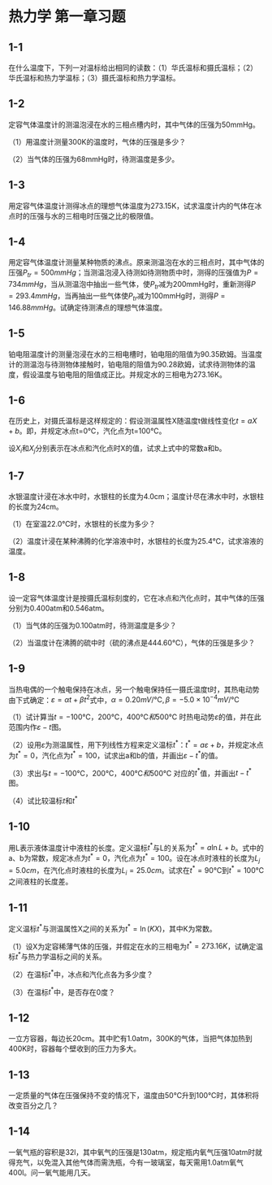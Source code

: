# 热力学 第一章习题

## 1-1

在什么温度下，下列一对温标给出相同的读数：（1）华氏温标和摄氏温标；（2）华氏温标和热力学温标；（3）摄氏温标和热力学温标。

## 1-2 

定容气体温度计的测温泡浸在水的三相点槽内时，其中气体的压强为50mmHg。

（1）用温度计测量300K的温度时，气体的压强是多少？

（2）当气体的压强为68mmHg时，待测温度是多少。

## 1-3

用定容气体温度计测得冰点的理想气体温度为273.15K，试求温度计内的气体在冰点时的压强与水的三相电时压强之比的极限值。

## 1-4 

用定容气体温度计测量某种物质的沸点。原来测温泡在水的三相点时，其中气体的压强$P_{tr}=500mmHg$；当测温泡浸入待测如待测物质中时，测得的压强值为$P=734mmHg$，当从测温泡中抽出一些气体，使$P_{tr}$减为200mmHg时，重新测得$P=293.4mmHg$，当再抽出一些气体使$P_{tr}$减为100mmHg时，测得$P=146.88mmHg$。试确定待测沸点的理想气体温度。

## 1-5

铂电阻温度计的测量泡浸在水的三相电槽时，铂电阻的阻值为90.35欧姆。当温度计的测温泡与待测物体接触时，铂电阻的阻值为90.28欧姆，试求待测物体的温度，假设温度与铂电阻的阻值成正比。并规定水的三相电为273.16K。

## 1-6

在历史上，对摄氏温标是这样规定的：假设测温属性X随温度t做线性变化$t=aX+b$。即，并规定冰点t=0℃，汽化点为t=100℃。

设$X_i$和$X_j$分别表示在冰点和汽化点时X的值，试求上式中的常数a和b。

## 1-7

水银温度计浸在冰水中时，水银柱的长度为4.0cm；温度计尽在沸水中时，水银柱的长度为24cm。

（1）在室温22.0℃时，水银柱的长度为多少？

（2）温度计浸在某种沸腾的化学溶液中时，水银柱的长度为25.4℃，试求溶液的温度。

## 1-8

设一定容气体温度计是按摄氏温标刻度的，它在冰点和汽化点时，其中气体的压强分别为0.400atm和0.546atm。

（1）当气体的压强为0.100atm时，待测温度是多少？

（2）当温度计在沸腾的硫中时（硫的沸点是444.60℃），气体的压强是多少？

## 1-9

当热电偶的一个触电保持在冰点，另一个触电保持任一摄氏温度t时，其热电动势由下式确定：$\varepsilon=\alpha t + \beta t^2$式中，$\alpha = 0.20 mV/℃,\beta=-5.0\times 10^{-4}mV/℃$

（1）试计算当$t=-100℃，200℃，400℃和500℃$
时热电动势$\varepsilon$的值，并在此范围内作$\varepsilon-t$图。

（2）设用$\varepsilon$为测温属性，用下列线性方程来定义温标$t^*：t^*=a\varepsilon+b$，并规定冰点为$t^*=0$，汽化点为$t^*=100$，试求出a和b的值，并画出$\varepsilon-t^*$的值。

（3）求出与$t=-100℃，200℃，400℃和500℃$
对应的$t^*$值，并画出$t-t^*$图。

（4）试比较温标$t$和$t^*$

## 1-10

用L表示液体温度计中液柱的长度。定义温标$t^*$与L的关系为$t^*=a\ln{L}+b$。式中的a、b为常数，规定冰点为$t^*=0$，汽化点为$t^*=100$。设在冰点时液柱的长度为$L_j=5.0cm$，在汽化点时液柱的长度为$L_i=25.0cm$。试求在$t^*=90℃$到$t^*=100℃$之间液柱的长度差。

## 1-11

定义温标$t^*$与测温属性X之间的关系为$t^*=\ln{(KX)}$，其中K为常数。

（1）设X为定容稀薄气体的压强，并假定在水的三相电为$t^*=273.16K$，试确定温标$t^*$与热力学温标之间的关系。

（2）在温标$t^*$中，冰点和汽化点各为多少度？

（3）在温标$t^*$中，是否存在0度？

## 1-12

一立方容器，每边长20cm。其中贮有1.0atm，300K的气体，当把气体加热到400K时，容器每个壁收到的压力为多大。

## 1-13

一定质量的气体在压强保持不变的情况下，温度由50℃升到100℃时，其体积将改变百分之几？

## 1-14

一氧气瓶的容积是32l，其中氧气的压强是130atm，规定瓶内氧气压强10atm时就得充气，以免混入其他气体而需洗瓶，今有一玻璃室，每天需用1.0atm氧气400l。问一氧气能用几天。